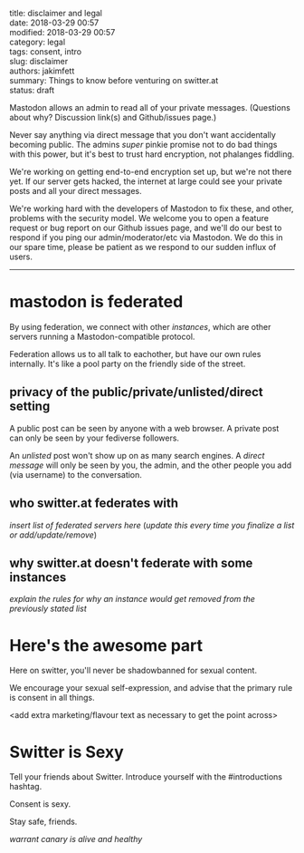 title: disclaimer and legal  
date: 2018-03-29 00:57  
modified: 2018-03-29 00:57  
category: legal  
tags: consent, intro  
slug: disclaimer  
authors: jakimfett  
summary: Things to know before venturing on switter.at  
status: draft  

Mastodon allows an admin to read all of your private messages.
(Questions about why? Discussion link(s) and Github/issues page.)

Never say anything via direct message that you don't want accidentally becoming public.
The admins _super_ pinkie promise not to do bad things with this power, but it's best to trust hard encryption, not phalanges fiddling.

We're working on getting end-to-end encryption set up, but we're not there yet.
If our server gets hacked, the internet at large could see your private posts and all your direct messages.

We're working hard with the developers of Mastodon to fix these, and other, problems with the security model.
We welcome you to open a feature request or bug report on our Github issues page, and we'll do our best to respond if you ping our admin/moderator/etc via Mastodon.
We do this in our spare time, please be patient as we respond to our sudden influx of users.

---
# mastodon is federated
By using federation, we connect with other _instances_, which are other servers running a Mastodon-compatible protocol.

Federation allows us to all talk to eachother, but have our own rules internally.
It's like a pool party on the friendly side of the street.

## privacy of the public/private/unlisted/direct setting
A public post can be seen by anyone with a web browser.
A private post can only be seen by your fediverse followers.

An _unlisted_ post won't show up on as many search engines.
A _direct message_ will only be seen by you, the admin, and the other people you add (via username) to the conversation.

## who switter.at federates with
_insert list of federated servers here_
(_update this every time you finalize a list or add/update/remove_)

## why switter.at doesn't federate with some instances
_explain the rules for why an instance would get removed from the previously stated list_

# Here's the awesome part
Here on switter, you'll never be shadowbanned for sexual content.

We encourage your sexual self-expression, and advise that the primary rule is consent in all things.

<add extra marketing/flavour text as necessary to get the point across>

# Switter is Sexy
Tell your friends about Switter.
Introduce yourself with the #introductions hashtag.

Consent is sexy.

Stay safe, friends.

_warrant canary is alive and healthy_
